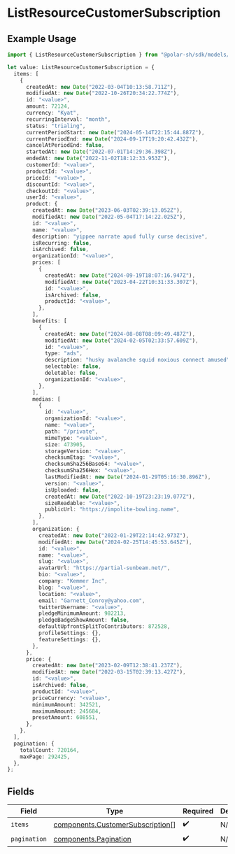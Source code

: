 # ListResourceCustomerSubscription

## Example Usage

```typescript
import { ListResourceCustomerSubscription } from "@polar-sh/sdk/models/components";

let value: ListResourceCustomerSubscription = {
  items: [
    {
      createdAt: new Date("2022-03-04T10:13:58.711Z"),
      modifiedAt: new Date("2022-10-26T20:34:22.774Z"),
      id: "<value>",
      amount: 72124,
      currency: "Kyat",
      recurringInterval: "month",
      status: "trialing",
      currentPeriodStart: new Date("2024-05-14T22:15:44.887Z"),
      currentPeriodEnd: new Date("2024-09-17T19:20:42.432Z"),
      cancelAtPeriodEnd: false,
      startedAt: new Date("2022-07-01T14:29:36.398Z"),
      endedAt: new Date("2022-11-02T18:12:33.953Z"),
      customerId: "<value>",
      productId: "<value>",
      priceId: "<value>",
      discountId: "<value>",
      checkoutId: "<value>",
      userId: "<value>",
      product: {
        createdAt: new Date("2023-06-03T02:39:13.052Z"),
        modifiedAt: new Date("2022-05-04T17:14:22.025Z"),
        id: "<value>",
        name: "<value>",
        description: "yippee narrate apud fully curse decisive",
        isRecurring: false,
        isArchived: false,
        organizationId: "<value>",
        prices: [
          {
            createdAt: new Date("2024-09-19T18:07:16.947Z"),
            modifiedAt: new Date("2023-04-22T10:31:33.307Z"),
            id: "<value>",
            isArchived: false,
            productId: "<value>",
          },
        ],
        benefits: [
          {
            createdAt: new Date("2024-08-08T08:09:49.487Z"),
            modifiedAt: new Date("2024-02-05T02:33:57.609Z"),
            id: "<value>",
            type: "ads",
            description: "husky avalanche squid noxious connect amused",
            selectable: false,
            deletable: false,
            organizationId: "<value>",
          },
        ],
        medias: [
          {
            id: "<value>",
            organizationId: "<value>",
            name: "<value>",
            path: "/private",
            mimeType: "<value>",
            size: 473905,
            storageVersion: "<value>",
            checksumEtag: "<value>",
            checksumSha256Base64: "<value>",
            checksumSha256Hex: "<value>",
            lastModifiedAt: new Date("2024-01-29T05:16:30.896Z"),
            version: "<value>",
            isUploaded: false,
            createdAt: new Date("2022-10-19T23:23:19.077Z"),
            sizeReadable: "<value>",
            publicUrl: "https://impolite-bowling.name",
          },
        ],
        organization: {
          createdAt: new Date("2022-01-29T22:14:42.973Z"),
          modifiedAt: new Date("2024-02-25T14:45:53.645Z"),
          id: "<value>",
          name: "<value>",
          slug: "<value>",
          avatarUrl: "https://partial-sunbeam.net/",
          bio: "<value>",
          company: "Kemmer Inc",
          blog: "<value>",
          location: "<value>",
          email: "Garnett_Conroy@yahoo.com",
          twitterUsername: "<value>",
          pledgeMinimumAmount: 982213,
          pledgeBadgeShowAmount: false,
          defaultUpfrontSplitToContributors: 872528,
          profileSettings: {},
          featureSettings: {},
        },
      },
      price: {
        createdAt: new Date("2023-02-09T12:38:41.237Z"),
        modifiedAt: new Date("2022-03-15T02:39:13.427Z"),
        id: "<value>",
        isArchived: false,
        productId: "<value>",
        priceCurrency: "<value>",
        minimumAmount: 342521,
        maximumAmount: 245684,
        presetAmount: 608551,
      },
    },
  ],
  pagination: {
    totalCount: 720164,
    maxPage: 292425,
  },
};
```

## Fields

| Field                                                                                | Type                                                                                 | Required                                                                             | Description                                                                          |
| ------------------------------------------------------------------------------------ | ------------------------------------------------------------------------------------ | ------------------------------------------------------------------------------------ | ------------------------------------------------------------------------------------ |
| `items`                                                                              | [components.CustomerSubscription](../../models/components/customersubscription.md)[] | :heavy_check_mark:                                                                   | N/A                                                                                  |
| `pagination`                                                                         | [components.Pagination](../../models/components/pagination.md)                       | :heavy_check_mark:                                                                   | N/A                                                                                  |